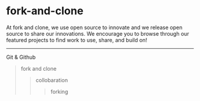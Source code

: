 # fork-and-clone
At fork and clone, we use open source to innovate and we release open source to share our innovations. We encourage you to browse through our featured projects to find work to use, share, and build on!
***
Git & Github
> fork and clone
>> collobaration
>>> forking 
